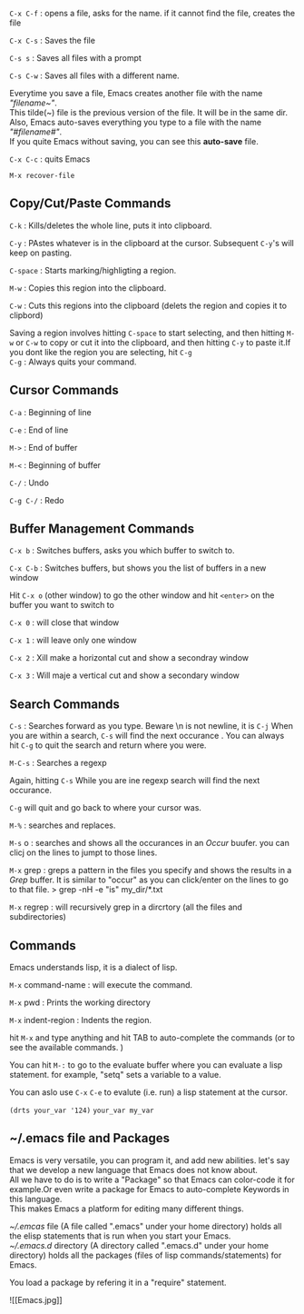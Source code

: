 `C-x C-f` : opens a file, asks for the name. if it cannot find the file, creates the file

`C-x C-s` : Saves the file

`C-s s`   : Saves all files with a prompt

`C-s C-w` : Saves all files with a different name.

Everytime you save a file, Emacs creates another file with the name *"filename~"*.<br>
This tilde(~) file is the previous version of the file. It will be in the same dir.<br>
Also, Emacs auto-saves everything you type to a file with the name *"#filename#"*.<br>
If you quite Emacs without saving, you can see this **auto-save** file.<br>

`C-x C-c` : quits Emacs

`M-x recover-file `

## Copy/Cut/Paste Commands
`C-k`     : Kills/deletes the whole line, puts it into clipboard.

`C-y`     : PAstes whatever is in the clipboard at the cursor. Subsequent `C-y`'s will keep on pasting.
          
`C-space` : Starts marking/highligting a region.

`M-w`     : Copies this region into the clipboard.

`C-w`     : Cuts this regions into the clipboard (delets the region and copies it to clipbord)
  
Saving a region involves hitting `C-space` to start selecting, and then hitting `M-w` or `C-w` to copy or cut it into the clipboard, and then hitting `C-y` to paste it.If you dont like the region you are selecting, hit `C-g` <br>
`C-g`     : Always quits your command.

## Cursor Commands
`C-a`     : Beginning of line

`C-e`     : End of line

`M->`     : End of buffer

`M-<`     : Beginning of buffer

`C-/`     : Undo

`C-g C-/` : Redo

## Buffer Management Commands
`C-x b`   : Switches buffers, asks you which buffer to switch to.

`C-x C-b` : Switches buffers, but shows you the list of buffers in a new window

Hit `C-x o` (other window) to go the other window and hit `<enter>` on the buffer you want to switch to

`C-x 0` : will close that window

`C-x 1` : will leave only one window

`C-x 2` : Xill make a horizontal cut and show a secondray window

`C-x 3` : Will maje a vertical cut and show a secondary window

## Search Commands
`C-s` : Searches forward as you type. Beware \n is not newline, it is `C-j` When you are within a search, `C-s` will find the next occurance . 
You can always hit `C-g` to quit the search and return where you were.

`M-C-s` : Searches a regexp

Again, hitting `C-s` While you are ine regexp search will find the next occurance.

`C-g` will quit and go back to where your cursor was.

`M-%`   : searches and replaces.
  
`M-s` o : searches and shows all the occurances in an *Occur* buufer. you can clicj on the lines to jumpt to those lines.

`M-x` grep : greps a pattern in  the files you specify and shows the results in a *Grep* buffer. It is similar to "occur" as you can click/enter on the lines to go to that file. > grep -nH -e "is" my_dir/*.txt

`M-x` regrep : will recursively grep in a dircrtory (all the files and subdirectories)

## Commands
Emacs understands lisp, it is a dialect of lisp.

`M-x` command-name : will execute the command.

`M-x` pwd : Prints the working directory

`M-x` indent-region : Indents the region.

hit `M-x` and type anything and hit TAB to auto-complete the commands (or to see the available commands. )

You can hit `M-:` to go to the evaluate buffer where you can evaluate a lisp statement.
for example, "setq" sets a variable to a value.

You can aslo use `C-x` `C-e` to evalute (i.e. run) a lisp statement at the cursor.

`(drts your_var '124)`
`your_var my_var`

## ~/.emacs file and Packages
Emacs is very versatile, you can program it, and add new abilities. let's say that we develop a new language that Emacs does not know about.<br>
All we have to do is to write a "Package" so that Emacs can color-code it for example.Or even write a package for Emacs to auto-complete Keywords in this language.<br>
This makes Emacs a platform for editing many different things.

*~/.emcas* file (A file called ".emacs" under your home directory) holds all the elisp statements that is run when you start your Emacs.<br>
*~/.emacs.d* directory (A directory called ".emacs.d" under your home directory) holds all the packages (files of lisp commands/statements) for Emacs.

You load a package by refering it in a "require" statement.


![[Emacs.jpg]]